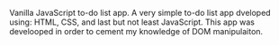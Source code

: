Vanilla JavaScript to-do list app. A very simple to-do list app dveloped using: HTML, CSS, and last but not least JavaScript. This app was develooped in order to cement my knowledge of DOM manipulaiton.
